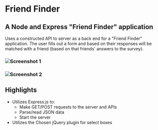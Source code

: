 # Friend Finder

## A Node and Express "Friend Finder" application

Uses a constructed API to server as a back end for a "Friend Finder" application. The user fills out a form and based on their responses will be matched with a friend (based on that friends' answers to the survey). 

### ![Screenshot 1](https://user-images.githubusercontent.com/29578027/32760681-9cbe4e48-c8ac-11e7-87ae-358a4160dfe9.PNG)
### ![Screenshot 2](https://user-images.githubusercontent.com/29578027/32760683-9e6dc976-c8ac-11e7-89d6-15d25303e78f.PNG)

Highlights
----------
* Utilizes Express.js to:
  - Make GET/POST requests to the server and APIs
  - Parse/read JSON data
  - Start the server
* Utilizes the Chosen jQuery plugin for select boxes